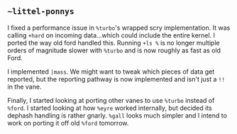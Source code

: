 ## `~littel-ponnys`
I fixed a performance issue in `%turbo`'s wrapped scry implementation. It was calling `+hard` on incoming data...which could include the entire kernel. I ported the way old ford handled this. Running `+ls %` is no longer multiple orders of magnitude slower with `%turbo` and is now roughly as fast as old Ford.

I implemented `|mass`. We might want to tweak which pieces of data get reported, but the reporting pathway is now implemented and isn't just a `!!` in the vane.

Finally, I started looking at porting other vanes to use `%turbo` instead of `%ford`. I started looking at how `%eyre` worked internally, but decided its dephash handling is rather gnarly. `%gall` looks much simpler and I intend to work on porting it off old `%ford` tomorrow.